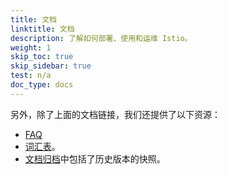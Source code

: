```yaml
---
title: 文档
linktitle: 文档
description: 了解如何部署、使用和运维 Istio。
weight: 1
skip_toc: true
skip_sidebar: true
test: n/a
doc_type: docs
---
```


另外，除了上面的文档链接，我们还提供了以下资源：

- [FAQ](/zh/about/faq)
- [词汇表](/zh/docs/reference/glossary)。
- [文档归档](https://istio.io/archive/)中包括了历史版本的快照。
